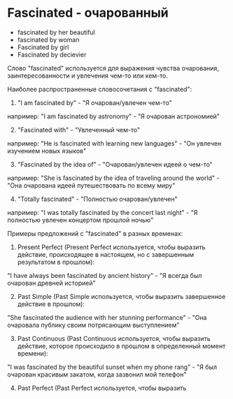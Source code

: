 # Fascinated - очарованный

- fascinated by her beautiful
- fascinated by woman
- Fascinated by girl
- Fascinated by decievier

Слово "fascinated" используется для выражения чувства очарования, заинтересованности и увлечения чем-то или кем-то.

Наиболее распространенные словосочетания с "fascinated":

1. "I am fascinated by" - "Я очарован/увлечен чем-то"

например: "I am fascinated by astronomy" - "Я очарован астрономией"

2. "Fascinated with" - "Увлеченный чем-то"

например: "He is fascinated with learning new languages" - "Он увлечен изучением новых языков"

3. "Fascinated by the idea of" - "Очарован/увлечен идеей о чем-то"

например: "She is fascinated by the idea of traveling around the world" - "Она очарована идеей путешествовать по всему миру"

4. "Totally fascinated" - "Полностью очарован/увлечен"

например: "I was totally fascinated by the concert last night" - "Я полностью увлечен концертом прошлой ночью"

Примеры предложений с "fascinated" в разных временах:

1. Present Perfect (Present Perfect используется, чтобы выразить действие, происходящее в настоящем, но с завершенным результатом в прошлом):

"I have always been fascinated by ancient history" - "Я всегда был очарован древней историей"

2. Past Simple (Past Simple используется, чтобы выразить завершенное действие в прошлом):

"She fascinated the audience with her stunning performance" - "Она очаровала публику своим потрясающим выступлением"

3. Past Continuous (Past Continuous используется, чтобы выразить действие, которое происходило в прошлом в определенный момент времени):

"I was fascinated by the beautiful sunset when my phone rang" - "Я был очарован красивым закатом, когда зазвонил мой телефон"

4. Past Perfect (Past Perfect используется, чтобы выразить

